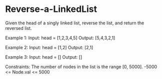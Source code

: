# Reverse-a-LinkedList
Given the head of a singly linked list, reverse the list, and return the reversed list.

Example 1:
Input: head = [1,2,3,4,5]
Output: [5,4,3,2,1]


Example 2:
Input: head = [1,2]
Output: [2,1]


Example 3:
Input: head = []
Output: []
 

Constraints:
The number of nodes in the list is the range [0, 5000].
-5000 <= Node.val <= 5000
